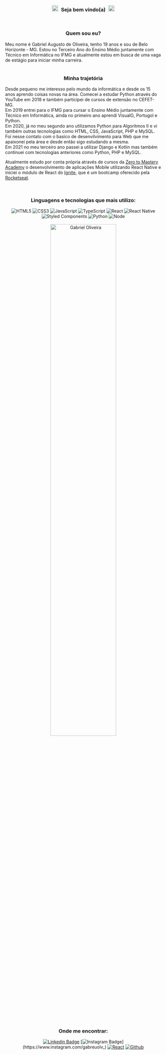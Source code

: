 <h3 align="center">
  <img src="https://camo.githubusercontent.com/e8e7b06ecf583bc040eb60e44eb5b8e0ecc5421320a92929ce21522dbc34c891/68747470733a2f2f6d656469612e67697068792e636f6d2f6d656469612f6876524a434c467a6361737252346961377a2f67697068792e676966" width="30px" 
  style="
  width: 20px;
  height: 20px;
  margin-right: 5px;
  ">
  <strong>Seja bem vindo(a)</strong>
  <img src="https://camo.githubusercontent.com/e8e7b06ecf583bc040eb60e44eb5b8e0ecc5421320a92929ce21522dbc34c891/68747470733a2f2f6d656469612e67697068792e636f6d2f6d656469612f6876524a434c467a6361737252346961377a2f67697068792e676966" width="30px" 
  style="
  width: 20px;
  height: 20px;
  margin-left: 5px;
  ">
</h3>

</br>

<div>
  <h3 align="center"><strong>Quem sou eu?</strong></h3>
  Meu nome é Gabriel Augusto de Oliveira, tenho 19 anos e sou de Belo Horizonte - MG.
  Estou no Terceiro Ano do Ensino Médio juntamente com Técnico em Informática no IFMG e atualmente estou em busca de uma vaga de estágio para iniciar minha carreira.
</div>

</br>

<div>
  <h3 align="center"><strong>Minha trajetória </strong></h3>
  Desde pequeno me interesso pelo mundo da informática e desde os 15 anos aprendo coisas novas na área. Comecei a estudar Python através do YouTube em 2018 e também participei de cursos de extensão no CEFET-MG.</br>
  Em 2019 entrei para o IFMG para cursar o Ensino Médio juntamente com Técnico em Informática, ainda no primeiro ano aprendi VisualG, Portugol e Python.</br> 
  Em 2020, já no meu segundo ano utilizamos Python para Algoritmos II e vi também outras tecnologias como HTML, CSS, JavaScript, PHP e MySQL. Foi nesse contato com o basico de desenvilvimento para Web que me apaixonei pela área e desde então sigo estudando a mesma.</br>
  Em 2021 no meu terceiro ano passei a utilizar Django e Kotlin mas também continuei com tecnologias anteriores como Python, PHP e MySQL.</br>
  <p>Atualmente estudo por conta própria através de cursos da <a href="https://zerotomastery.io/">Zero to Mastery Academy</a> o desenvolvimento de aplicações Mobile utilizando React Native e iniciei o módulo de React do <a href="https://www.rocketseat.com.br/ignite">Ignite</a>, que é um bootcamp oferecido pela <a href="https://www.rocketseat.com.br/">Rocketseat</a>.</p>
</div>

</br>

<div>
  <h3 align="center"><strong>Linguagens e tecnologias que mais utilizo: </strong></h3>
  <div align="center">

  ![HTML5](https://img.shields.io/badge/html%205-grey?style=for-the-badge&logo=html5&logoColor=white&labelColor=7159c1)
  ![CSS3](https://img.shields.io/badge/css%203-grey?style=for-the-badge&logo=css3&logoColor=white&labelColor=7159c1)
  ![JavaScript](https://img.shields.io/badge/-JavaScript-grey?style=for-the-badge&logo=javascript&logoColor=white&labelColor=7159c1)
  ![TypeScript](https://img.shields.io/badge/typescript-grey?style=for-the-badge&logo=typescript&logoColor=white&labelColor=7159c1)
  ![React](https://img.shields.io/badge/react-grey?style=for-the-badge&logo=react&logoColor=white&labelColor=7159c1)
  ![React Native](https://img.shields.io/badge/react%20native-grey?style=for-the-badge&logo=react&logoColor=white&labelColor=7159c1)
  ![Styled Components](https://img.shields.io/badge/styled%20components-grey?style=for-the-badge&logo=styled-components&logoColor=white&labelColor=7159c1)
  ![Python](https://img.shields.io/badge/-Python-grey?style=for-the-badge&logo=python&logoColor=white&labelColor=7159c1)
  ![Node](https://img.shields.io/badge/-node-grey?style=for-the-badge&logo=node.js&logoColor=white&labelColor=7159c1)
  </br></br>
  <img width="65%" src="https://github-readme-stats.vercel.app/api/top-langs/?username=g4brieloliveira&layout=compact&theme=dark&show_icons=true&hide_border=true&title_color=7159c1&" alt="Gabriel Oliveira" />
  </div>
<div>

</br>

<div>
  <h3 align="center"><strong>Onde me encontrar: </strong></h3>
  <div align="center">

  [![Linkedin Badge](https://img.shields.io/badge/-LinkedIn-7159c1?style=flat-square&logo=Linkedin&logoColor=white&link=https://www.linkedin.com/in/g4brieloliveira/)](https://www.linkedin.com/in/g4brieloliveira/)
  [![Instagram Badge](https://img.shields.io/badge/-Instagram-7159c1?style=flat-square&labelColor=7159c1&logo=instagram&logoColor=white&link=https://www.instagram.com/gabreuolv_)](https://www.instagram.com/gabreuolv_)
  [![React](https://img.shields.io/badge/-Meu%20Currículo-7159c1?style=flat-square&labelColor=7159c1&logo=React&logoColor=white&link=https://g4brieloliveira.vercel.app)](https://g4brieloliveira.vercel.app)
  [![Github](https://img.shields.io/badge/-Github-7159c1?style=flat-square&labelColor=7159c1&logo=github&logoColor=white&link=https://github.com/g4brieloliveira)](https://github.com/g4brieloliveira)
  </div>
<div>
